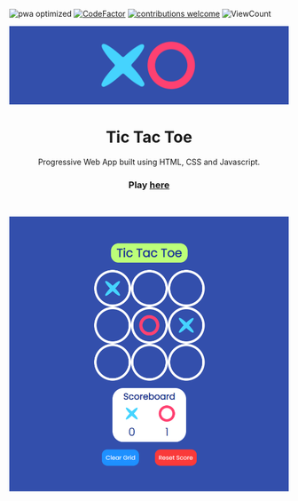![pwa optimized](https://img.shields.io/badge/pwa-optimized-green)
[![CodeFactor](https://www.codefactor.io/repository/github/sourhub226/tic-tac-toe-js/badge)](https://www.codefactor.io/repository/github/sourhub226/tic-tac-toe-js)
[![contributions welcome](https://img.shields.io/badge/contributions-welcome-brightgreen.svg?style=flat)](https://github.com/sourhub226/tic-tac-toe-js/issues)
![ViewCount](https://views.whatilearened.today/views/github/sourhub226/tic-tac-toe-js.svg)

<p align="center"><img src="app-banner.png" alt="app-banner"/></p>
<h1 align="center">Tic Tac Toe</h1>
<p align="center">Progressive Web App built using HTML, CSS and Javascript.</p>
<h3 align="center">Play <a href="https://sourhub226.github.io/tic-tac-toe-js/">here</a></h3>
<br>
<p align="center"><img src="app-screenshot.png" alt="app-screenshot" width='600px'/></p>
